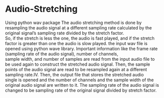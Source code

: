 # Audio-Stretching
Using python wav package
The audio stretching method is done by resampling the audio signal at a different sampling rate calculated by the original signal’s sampling rate divided by the stretch factor. </br>
So, if the stretch is less the one, the audio is fast played, and if the stretch factor is greater than one the audio is slow played.
the input wav file is opened using python wave library. Important information like the frame rate (sampling rate of the audio signal), number of channels,</br>
sample width, and number of samples are read from the input audio file to be used again to construct the stretched audio signal. 
Then, the sample points of the audio signal are read to be resampled again at a different sampling rate.IV.	Then, the output file that stores the stretched audio </br> 
single is opened and the number of channels and the sample width of the original audio signal are written to it. 
The sampling rate of the audio signal is changed to be sampling rate of the original signal divided by stretch factor. 

